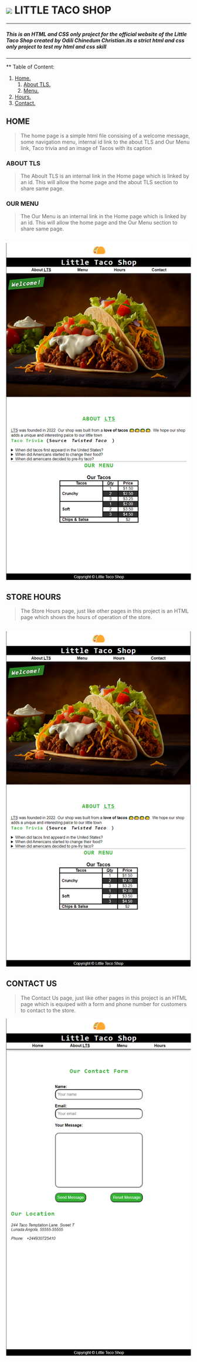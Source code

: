 # ![](image/favicon.ico) LITTLE TACO SHOP
---
##### *This is an HTML and CSS only project for the official website of the Little Taco Shop created by Odili Chinedum Christian.its a strict html and css only project to test my html and css skill*
---
** Table of Content:
1. [Home.](https://github.com/sp-cristiano/taco_CSS#home)
    1. [About TLS.](https://github.com/sp-cristiano/taco_CSS#about-tls)
    1. [Menu.](https://github.com/sp-cristiano/taco_CSS#our-menu)
1. [Hours.](https://github.com/sp-cristiano/taco_CSS#store-hours)
1. [Contact.](https://github.com/sp-cristiano/taco_CSS#contact-us)
##  HOME
> The home page is a simple html file consising of a welcome message, some navigation menu, internal id link to the about TLS and Our Menu link, Taco trivia and an image of Tacos with its caption
### ABOUT TLS
> The Aboult TLS is an internal link in the Home page which is linked by an id. This will allow the home page and the about TLS section to share same page.
### OUR MENU
> The Our Menu is an internal link in the Home page which is linked by an id. This will allow the home page and the Our Menu section to share same page.

![Image of Home Page](image/home.png)
---
## STORE HOURS
> The Store Hours page, just like other pages in this project is an HTML page which shows the hours of operation of the store.

![Image of Hours](image/hours.png)
---
## CONTACT US
> The Contact Us page, just like other pages in this project is an HTML page which is equiped with a form and phone number for customers to contact to the store.

![Image of Contact Us](image/contact.png)